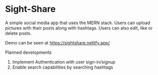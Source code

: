# Sight-Share

A simple social media app that uses the MERN stack. Users can upload pictures with their posts along with hashtags. Users can also edit, like or delete posts. 

Demo can be seen at https://sightshare.netlify.app/

Planned developments
1. Implement Authentication with user sign-in/signup
2. Enable search capabilities by searching hashtags
